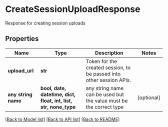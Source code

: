 # CreateSessionUploadResponse

Response for creating session uploads

## Properties
Name | Type | Description | Notes
------------ | ------------- | ------------- | -------------
**upload_url** | **str** | Token for the created session, to be passed into other session APIs. | 
**any string name** | **bool, date, datetime, dict, float, int, list, str, none_type** | any string name can be used but the value must be the correct type | [optional]

[[Back to Model list]](../README.md#documentation-for-models) [[Back to API list]](../README.md#documentation-for-api-endpoints) [[Back to README]](../README.md)


